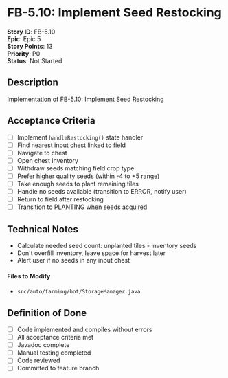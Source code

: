 # FB-5.10: Implement Seed Restocking

**Story ID**: FB-5.10  
**Epic**: Epic 5  
**Story Points**: 13  
**Priority**: P0  
**Status**: Not Started  

## Description
Implementation of FB-5.10: Implement Seed Restocking

## Acceptance Criteria
- [ ] Implement `handleRestocking()` state handler
- [ ] Find nearest input chest linked to field
- [ ] Navigate to chest
- [ ] Open chest inventory
- [ ] Withdraw seeds matching field crop type
- [ ] Prefer higher quality seeds (within -4 to +5 range)
- [ ] Take enough seeds to plant remaining tiles
- [ ] Handle no seeds available (transition to ERROR, notify user)
- [ ] Return to field after restocking
- [ ] Transition to PLANTING when seeds acquired

## Technical Notes
- Calculate needed seed count: unplanted tiles - inventory seeds
- Don't overfill inventory, leave space for harvest later
- Alert user if no seeds in any input chest

#### Files to Modify
- `src/auto/farming/bot/StorageManager.java`

## Definition of Done
- [ ] Code implemented and compiles without errors
- [ ] All acceptance criteria met
- [ ] Javadoc complete
- [ ] Manual testing completed
- [ ] Code reviewed
- [ ] Committed to feature branch
